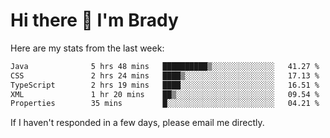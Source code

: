 # Hi there 👋 I'm Brady

Here are my stats from the last week:
<!--START_SECTION:waka-->

```txt
Java              5 hrs 48 mins   ██████████▒░░░░░░░░░░░░░░   41.27 %
CSS               2 hrs 24 mins   ████▒░░░░░░░░░░░░░░░░░░░░   17.13 %
TypeScript        2 hrs 19 mins   ████░░░░░░░░░░░░░░░░░░░░░   16.51 %
XML               1 hr 20 mins    ██▒░░░░░░░░░░░░░░░░░░░░░░   09.54 %
Properties        35 mins         █░░░░░░░░░░░░░░░░░░░░░░░░   04.21 %
```

<!--END_SECTION:waka-->

If I haven't responded in a few days, please email me directly. 
